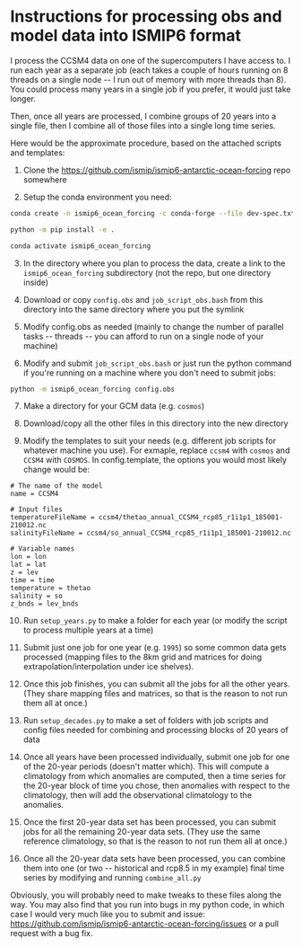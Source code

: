 # Instructions for processing obs and model data into ISMIP6 format

I process the CCSM4 data on one of the supercomputers I have access to.  I run
each year as a separate job (each takes a couple of hours running on 8 threads
on a single node -- I run out of memory with more threads than 8).  You could
process many years in a single job if you prefer, it would just take longer.

Then, once all years are processed, I combine groups of 20 years into a single
file, then I combine all of those files into a single long time series.

Here would be the approximate procedure, based on the attached scripts and
templates:

1. Clone the https://github.com/ismip/ismip6-antarctic-ocean-forcing repo
   somewhere

2. Setup the conda environment you need:
```bash
conda create -n ismip6_ocean_forcing -c conda-forge --file dev-spec.txt

python -m pip install -e .

conda activate ismip6_ocean_forcing
```

3. In the directory where you plan to process the data, create a link to the
   `ismip6_ocean_forcing` subdirectory (not the repo, but one directory inside)

4. Download or copy `config.obs` and `job_script_obs.bash` from this directory
   into the same directory where you put the symlink

5. Modify config.obs as needed (mainly to change the number of parallel tasks
   -- threads -- you can afford to run on a single node of your machine)

6. Modify and submit `job_script_obs.bash` or just run the python command if
   you're running on a machine where you don't need to submit jobs:
```bash
python -m ismip6_ocean_forcing config.obs
```

7. Make a directory for your GCM data (e.g. `cosmos`)

8. Download/copy all the other files in this directory into the new directory

9. Modify the templates to suit your needs (e.g. different job scripts for
   whatever machine you use).   For exmaple, replace `ccsm4` with `cosmos` and
   `CCSM4` with `COSMOS`. In config.template, the options you would most likely
   change would be:
```
# The name of the model
name = CCSM4

# Input files
temperatureFileName = ccsm4/thetao_annual_CCSM4_rcp85_r1i1p1_185001-210012.nc
salinityFileName = ccsm4/so_annual_CCSM4_rcp85_r1i1p1_185001-210012.nc

# Variable names
lon = lon
lat = lat
z = lev
time = time
temperature = thetao
salinity = so
z_bnds = lev_bnds
```

10. Run `setup_years.py` to make a folder for each year (or modify the script
    to process multiple years at a time)

11. Submit just one job for one year (e.g. `1995`) so some common data gets
    processed (mapping files to the 8km grid and matrices for doing
    extrapolation/interpolation under ice shelves).

12. Once this job finishes, you can submit all the jobs for all the other
    years.  (They share mapping files and matrices, so that is the reason to
    not run them all at once.)

13. Run `setup_decades.py` to make a set of folders with job scripts and config
    files needed for combining and processing blocks of 20 years of data

14. Once all years have been processed individually, submit one job for one of
    the 20-year periods (doesn't matter which).  This will compute a
    climatology from which anomalies are computed, then a time series for the
    20-year block of time you chose, then anomalies with respect to the
    climatology, then will add the observational climatology to the anomalies.

15. Once the first 20-year data set has been processed, you can submit jobs for
    all the remaining 20-year data sets.  (They use the same reference
    climatology, so that is the reason to not run them all at once.)

16. Once all the 20-year data sets have been processed, you can combine them
    into one (or two -- historical and rcp8.5 in my example) final time series
    by modifying and running `combine_all.py`

Obviously, you will probably need to make tweaks to these files along the way.
You may also find that you run into bugs in my python code, in which case I
would very much like you to submit and issue:
https://github.com/ismip/ismip6-antarctic-ocean-forcing/issues
or a pull request with a bug fix.
